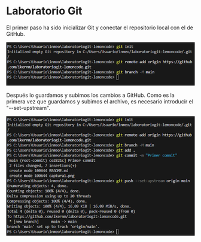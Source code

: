 # Laboratorio Git

El primer paso ha sido inicializar Git y conectar el repositorio local con el de GitHub.

<img src="./captura1.png" alt="Primer paso" title="primer paso" />

Después lo guardamos y subimos los cambios a GitHub. Como es la primera vez que guardamos y subimos el archivo, es necesario introducir el "--set-upstream".

<img src="./captura2.png" alt="Segundo paso" title="segundo paso" />